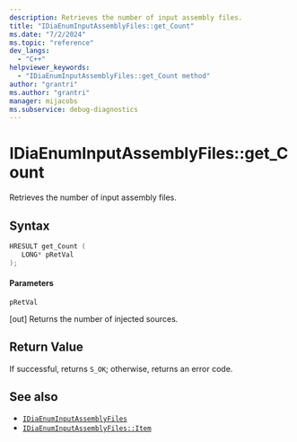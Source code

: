 ```yaml
---
description: Retrieves the number of input assembly files.
title: "IDiaEnumInputAssemblyFiles::get_Count"
ms.date: "7/2/2024"
ms.topic: "reference"
dev_langs:
  - "C++"
helpviewer_keywords:
  - "IDiaEnumInputAssemblyFiles::get_Count method"
author: "grantri"
ms.author: "grantri"
manager: mijacobs
ms.subservice: debug-diagnostics
---
```


# IDiaEnumInputAssemblyFiles::get_Count

Retrieves the number of input assembly files.

## Syntax

```c++
HRESULT get_Count ( 
   LONG* pRetVal
);
```

#### Parameters

`pRetVal`

[out] Returns the number of injected sources.

## Return Value

If successful, returns `S_OK`; otherwise, returns an error code.

## See also

- [`IDiaEnumInputAssemblyFiles`](../../debugger/debug-interface-access/idiaenuminputassemblyfiles.md)
- [`IDiaEnumInputAssemblyFiles::Item`](../../debugger/debug-interface-access/idiaenuminputassemblyfiles-item.md)
